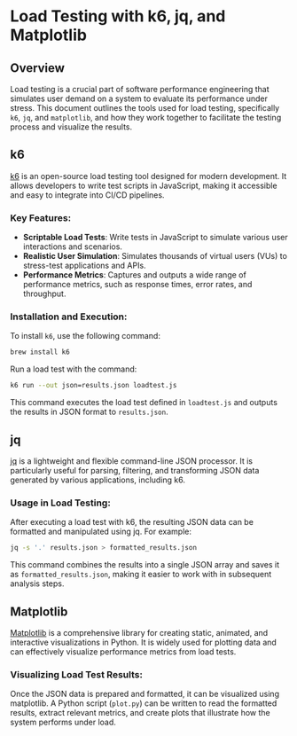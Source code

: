# Load Testing with k6, jq, and Matplotlib

## Overview

Load testing is a crucial part of software performance engineering that simulates user demand on a system to evaluate its performance under stress. This document outlines the tools used for load testing, specifically `k6`, `jq`, and `matplotlib`, and how they work together to facilitate the testing process and visualize the results.

## k6

[k6](https://k6.io/) is an open-source load testing tool designed for modern development. It allows developers to write test scripts in JavaScript, making it accessible and easy to integrate into CI/CD pipelines.

### Key Features:

- **Scriptable Load Tests**: Write tests in JavaScript to simulate various user interactions and scenarios.
- **Realistic User Simulation**: Simulates thousands of virtual users (VUs) to stress-test applications and APIs.
- **Performance Metrics**: Captures and outputs a wide range of performance metrics, such as response times, error rates, and throughput.

### Installation and Execution:

To install `k6`, use the following command:

```bash
brew install k6
```

Run a load test with the command:

```bash
k6 run --out json=results.json loadtest.js
```

This command executes the load test defined in `loadtest.js` and outputs the results in JSON format to `results.json`.

## jq

[jq](https://stedolan.github.io/jq/) is a lightweight and flexible command-line JSON processor. It is particularly useful for parsing, filtering, and transforming JSON data generated by various applications, including k6.

### Usage in Load Testing:

After executing a load test with k6, the resulting JSON data can be formatted and manipulated using jq. For example:

```bash
jq -s '.' results.json > formatted_results.json
```

This command combines the results into a single JSON array and saves it as `formatted_results.json`, making it easier to work with in subsequent analysis steps.

## Matplotlib

[Matplotlib](https://matplotlib.org/) is a comprehensive library for creating static, animated, and interactive visualizations in Python. It is widely used for plotting data and can effectively visualize performance metrics from load tests.

### Visualizing Load Test Results:

Once the JSON data is prepared and formatted, it can be visualized using matplotlib. A Python script (`plot.py`) can be written to read the formatted results, extract relevant metrics, and create plots that illustrate how the system performs under load.
